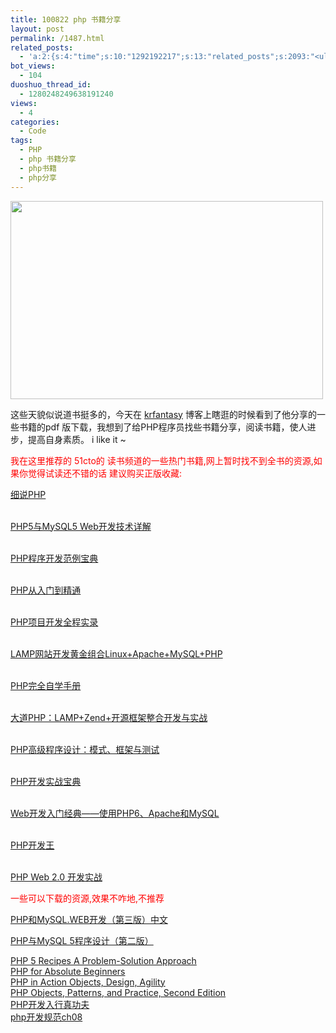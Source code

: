 ```yaml
---
title: 100822 php 书籍分享
layout: post
permalink: /1487.html
related_posts:
  - 'a:2:{s:4:"time";s:10:"1292192217";s:13:"related_posts";s:2093:"<ul class="related_post"><li><a href="http://blog.80aj.com/2010/12/04/101204-phpase-%e5%8a%a0%e5%af%86/" title="101204 phpase 加密">101204 phpase 加密</a></li><li><a href="http://blog.80aj.com/2010/10/30/101030-%e6%96%87%e4%bb%b6%e6%8a%93%e5%8f%96-snoopy%e7%b1%bb%e4%bb%8b%e7%bb%8d/" title="101030 文件抓取 snoopy类介绍">101030 文件抓取 snoopy类介绍</a></li><li><a href="http://blog.80aj.com/2010/10/29/101029-php-%e4%ba%a7%e5%93%81%e5%ae%89%e8%a3%85%e7%a8%8b%e5%ba%8f%e5%88%b6%e4%bd%9c%e4%bb%a3%e7%a0%81demo/" title="101029 php 产品安装程序制作代码demo">101029 php 产品安装程序制作代码demo</a></li><li><a href="http://blog.80aj.com/2010/10/28/101028-php%e9%a1%b5%e9%9d%a2%e6%89%a7%e8%a1%8c%e6%97%b6%e9%97%b4class/" title="101028 php页面执行时间class">101028 php页面执行时间class</a></li><li><a href="http://blog.80aj.com/2010/09/13/100913-php%e6%8b%9b%e8%81%98%e5%b9%bf%e5%91%8a%e4%b8%80%e5%88%99/" title="100913 PHP招聘广告一则">100913 PHP招聘广告一则</a></li><li><a href="http://blog.80aj.com/2010/08/21/100821-php%e4%b9%8b%e8%85%be%e8%ae%af%e5%be%ae%e5%8d%9a-api-%e4%bf%ae%e6%94%b9%e7%89%88/" title="100821 php之腾讯微博 Api 修改版">100821 php之腾讯微博 Api 修改版</a></li><li><a href="http://blog.80aj.com/2010/08/18/100818-%e5%85%b3%e4%ba%8ephp-%e9%9d%a2%e8%af%95/" title="100818 关于php 面试">100818 关于php 面试</a></li><li><a href="http://blog.80aj.com/2010/08/09/100809-php-%e7%ac%a6%e5%8f%b7%e6%b3%a8%e8%a7%a3-%e5%a4%a7%e5%85%a8/" title="100809 php 符号注解 大全">100809 php 符号注解 大全</a></li><li><a href="http://blog.80aj.com/2010/08/06/100806-%e4%bd%bf%e7%94%a8php%e5%8f%91%e5%a4%a7%e5%9e%8bweb%e7%b3%bb%e7%bb%9f/" title="100806 使用php发大型WEB系统">100806 使用php发大型WEB系统</a></li><li><a href="http://blog.80aj.com/2010/08/06/100806-php-%e5%a4%96%e9%83%a8%e6%8f%90%e4%ba%a4-%e5%ae%89%e5%85%a8%e5%a4%84%e7%90%86%e6%9c%ba%e5%88%b6/" title="100806 php 外部提交 安全处理机制">100806 php 外部提交 安全处理机制</a></li></ul>";}'
bot_views:
  - 104
duoshuo_thread_id:
  - 1280248249638191240
views:
  - 4
categories:
  - Code
tags:
  - PHP
  - php 书籍分享
  - php书籍
  - php分享
---
```

[<img class="aligncenter size-full wp-image-1427" title="php" src="http://www.80aj.com/wp-content/uploads/2010/08/php.jpg" alt="" width="500" height="317" />][1]

这些天貌似说道书挺多的，今天在 <a rel="external nofollow" href="http://krfantasy.net.ru/blog">krfantasy</a> 博客上瞎逛的时候看到了他分享的一些书籍的pdf 版下载，我想到了给PHP程序员找些书籍分享，阅读书籍，使人进步，提高自身素质。 i like it ~

<span style="color: #ff0000;">我在这里推荐的 51cto的 读书频道的一些热门书籍,网上暂时找不到全书的资源,如果你觉得试读还不错的话 建议购买正版收藏:</span>

<a rel="nofloow" href="http://book.51cto.com/art/200909/153329.htm" target="_blank">细说PHP</a>

<a rel="nofloow" href="http://book.51cto.com/art/200909/153329.htm" target="_blank"></a>  
<a rel="nofloow" href="http://book.51cto.com/art/200710/58933.htm" target="_blank">PHP5与MySQL5 Web开发技术详解 </a>

<a rel="nofloow" href="http://book.51cto.com/art/200710/58933.htm" target="_blank"></a>  
<a rel="nofloow" href="http://book.51cto.com/art/200710/57701.htm" target="_blank">PHP程序开发范例宝典</a>

<a rel="nofloow" href="http://book.51cto.com/art/200710/57701.htm" target="_blank"></a>  
<a rel="nofloow" href="http://book.51cto.com/art/200810/92315.htm" target="_blank">PHP从入门到精通</a>

<a rel="nofloow" href="http://book.51cto.com/art/200810/92315.htm" target="_blank"></a>  
<a rel="nofloow" href="http://book.51cto.com/art/200807/79480.htm" target="_blank">PHP项目开发全程实录 </a>

<a rel="nofloow" href="http://book.51cto.com/art/200807/79480.htm" target="_blank"></a>  
<a rel="nofloow" href="http://book.51cto.com/art/200807/79664.htm" target="_blank">LAMP网站开发黄金组合Linux+Apache+MySQL+PHP</a>

<a rel="nofloow" href="http://book.51cto.com/art/200807/79664.htm" target="_blank"></a>  
<a rel="nofloow" href="http://book.51cto.com/art/200809/89850.htm" target="_blank">PHP完全自学手册</a>

<a rel="nofloow" href="http://book.51cto.com/art/200809/89850.htm" target="_blank"></a>  
<a rel="nofloow" href="http://book.51cto.com/art/200908/141975.htm" target="_blank">大道PHP：LAMP+Zend+开源框架整合开发与实战</a>

<a rel="nofloow" href="http://book.51cto.com/art/200908/141975.htm" target="_blank"></a>  
<a rel="nofloow" href="http://book.51cto.com/art/200906/126735.htm" target="_blank">PHP高级程序设计：模式、框架与测试</a>

<a rel="nofloow" href="http://book.51cto.com/art/200906/126735.htm" target="_blank"></a>  
<a rel="nofloow" href="http://book.51cto.com/art/201002/182817.htm" target="_blank">PHP开发实战宝典 </a>

<a rel="nofloow" href="http://book.51cto.com/art/201002/182817.htm" target="_blank"></a>  
<a rel="nofloow" href="http://book.51cto.com/art/200907/138254.htm" target="_blank">Web开发入门经典——使用PHP6、Apache和MySQL</a>

<a rel="nofloow" href="http://book.51cto.com/art/200907/138254.htm" target="_blank"></a>  
<a rel="nofloow" href="http://book.51cto.com/art/200809/89444.htm" target="_blank">PHP开发王</a>

<a rel="nofloow" href="http://book.51cto.com/art/200809/89444.htm" target="_blank"></a>  
<a rel="nofloow" href="http://book.51cto.com/art/200809/90887.htm" target="_blank">PHP Web 2.0 开发实战</a>

<span style="color: #ff0000;">一些可以下载的资源,效果不咋地,不推荐</span>

<a href="http://www.uushare.com/group/10020/topic/14869" target="_blank">PHP和MySQL.WEB开发（第三版）中文</a>

<a href="http://www.uushare.com/group/10163/topic/12489" target="_blank">PHP与MySQL 5程序设计（第二版）</a>

<div id="_mcePaste">
  <a href="http://www.uushare.com/group/10157/topic/21622" target="_blank">PHP 5 Recipes A Problem-Solution Approach</a>
</div>

<div>
</div>

<div id="_mcePaste">
  <a href="http://www.uushare.com/group/10157/topic/21622" target="_blank">PHP for Absolute Beginners</a>
</div>

<div>
</div>

<div id="_mcePaste">
  <a href="http://www.uushare.com/group/10157/topic/21622" target="_blank">PHP in Action Objects, Design, Agility</a>
</div>

<div>
</div>

<div id="_mcePaste">
  <a href="http://www.uushare.com/group/10157/topic/21622" target="_blank">PHP Objects, Patterns, and Practice, Second Edition</a>
</div>

<div>
</div>

<div>
  <a href="http://wenku.baidu.com/view/b5ab601aff00bed5b9f31d75.html" target="_blank">PHP开发入行真功夫</a>
</div>

<div>
</div>

<div>
  <a href="http://wenku.baidu.com/view/e42cdebbfd0a79563c1e72ea.html" target="_blank">php开发规范ch08</a>
</div>

 [1]: http://www.80aj.com/wp-content/uploads/2010/08/php.jpg